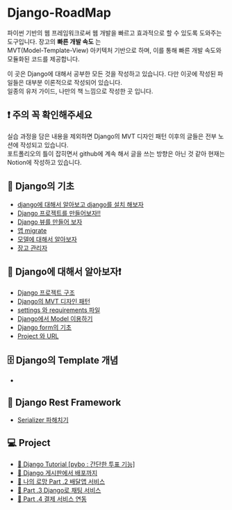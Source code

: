 # Django-RoadMap

파이썬 기반의 웹 프레임워크로써 웹 개발을 빠르고 효과적으로 할 수 있도록 도와주는 도구입니다. 장고의 **빠른 개발 속도** 는  
MVT(Model-Template-View) 아키텍처 기반으로 하며, 이를 통해 빠른 개발 속도와 모듈화된 코드를 제공합니다.

이 곳은 Django에 대해서 공부한 모든 것을 작성하고 있습니다. 다만 이곳에 작성된 파일들은 대부분 이론적으로 작성되어 있습니다.  
일종의 유저 가이드, 나만의 책 느낌으로 작성한 곳 입니다.

## ❗️ 주의 꼭 확인해주세요

실습 과정을 담은 내용을 제외하면 Django의 MVT 디자인 패턴 이후의 글들은 전부 노션에 작성되고 있습니다.  
포트폴리오의 틀이 잡히면서 github에 계속 해서 글을 쓰는 방향은 아닌 것 같아 현재는 Notion에 작성하고 있습니다.

## 🌱 Django의 기초

- <a href="https://github.com/ohyuchan123/Django-RoadMap/blob/master/%EC%9E%A5%EA%B3%A0%EC%9D%98%20%EA%B8%B0%EC%B4%88/django%20%EC%84%A4%EC%B9%98%20%EB%B0%8F%20%EC%86%8C%EA%B0%9C.md#-%EB%93%A4%EC%96%B4%EA%B0%80%EB%8A%94-%EB%A7%90">django에 대해서 알아보고 django를 설치 해보자</a>
- <a href="https://github.com/ohyuchan123/Django-RoadMap/blob/master/%EC%9E%A5%EA%B3%A0%EC%9D%98%20%EA%B8%B0%EC%B4%88/django%20%ED%94%84%EB%A1%9C%EC%A0%9D%ED%8A%B8%EB%A5%BC%20%EB%A7%8C%EB%93%A4%EC%96%B4%EB%B3%B4%EC%9E%90.md#-%ED%94%84%EB%A1%9C%EC%A0%9D%ED%8A%B8-%EC%83%9D%EC%84%B1-%ED%95%B4%EB%B3%B4%EA%B8%B0">Django 프로젝트를 만들어보자!!</a>
- <a href="https://github.com/ohyuchan123/Django-RoadMap/blob/master/%EC%9E%A5%EA%B3%A0%EC%9D%98%20%EA%B8%B0%EC%B4%88/%EC%B2%AB%20%EB%B7%B0%20%EB%A7%8C%EB%93%A4%EA%B8%B0.md#-%EC%B2%AB-%EB%B7%B0-%EB%A7%8C%EB%93%A4%EC%96%B4-%EB%B3%B4%EC%9E%90">Django 뷰를 만들어 보자</a>
- <a href="https://github.com/ohyuchan123/Django-RoadMap/blob/master/%EC%9E%A5%EA%B3%A0%EC%9D%98%20%EA%B8%B0%EC%B4%88/%EC%95%B1%20migrate.md#-%EC%9E%A5%EA%B3%A0-%EC%95%B1-migrate">앱 migrate</a>
- <a href="https://github.com/ohyuchan123/Django-RoadMap/blob/master/%EC%9E%A5%EA%B3%A0%EC%9D%98%20%EA%B8%B0%EC%B4%88/%EB%8D%B0%EC%9D%B4%ED%84%B0%EC%9D%98%20%EA%B8%B0%EC%B4%88%20%EB%AA%A8%EB%8D%B8.md#-%EC%9E%A5%EA%B3%A0-%EB%AA%A8%EB%8D%B8%EC%9D%B4-%EB%AD%90%EC%9E%84-">모델에 대해서 알아보자</a>
- <a href="https://github.com/ohyuchan123/Django-RoadMap/blob/master/%EC%9E%A5%EA%B3%A0%EC%9D%98%20%EA%B8%B0%EC%B4%88/%EC%9E%A5%EA%B3%A0%20%EA%B4%80%EB%A6%AC%EC%9E%90.md#-%EC%9E%A5%EA%B3%A0-%EA%B4%80%EB%A6%AC%EC%9E%90">장고 관리자</a>

## 🔦 Django에 대해서 알아보자❗️

- <a href="https://github.com/ohyuchan123/Django-RoadMap/blob/master/%EC%9E%A5%EA%B3%A0%EC%97%90%20%EB%8C%80%ED%95%B4%EC%84%9C%20%EC%95%8C%EC%95%84%EB%B3%B4%EC%9E%90!/Django%20%ED%94%84%EB%A1%9C%EC%A0%9D%ED%8A%B8%20%EA%B5%AC%EC%A1%B0.md#1-%EC%84%9C%EB%A1%A0">Django 프로젝트 구조</a>
- <a href="https://github.com/ohyuchan123/Django-RoadMap/blob/master/%EC%9E%A5%EA%B3%A0%EC%97%90%20%EB%8C%80%ED%95%B4%EC%84%9C%20%EC%95%8C%EC%95%84%EB%B3%B4%EC%9E%90!/%EC%9E%A5%EA%B3%A0%20MVT%20%ED%8C%A8%ED%84%B4.md#-django%EC%9D%98-mvt-%ED%8C%A8%ED%84%B4%EC%97%90-%EB%8C%80%ED%95%B4%EC%84%9C-%EC%95%8C%EC%95%84%EB%B3%B4%EC%9E%90">Django의 MVT 디자인 패턴</a>
- <a href="">settings 와 requirements 파일</a>
- <a href="https://www.notion.so/yuchan-log/Django-Model-d173735fa4614a68b465f0dc05510b52?pvs=4#2e1d30eee3484f388188e1fa4aef15bc">Django에서 Model 이용하기</a>
- <a href="">Django form의 기초</a>
- <a href="">Project 와 URL</a>

## 🗄️ Django의 Template 개념

- <a href=""></a>

## 📡 Django Rest Framework

- <a href="">Serializer 파해치기</a>

## 💻 Project

- <a href="https://github.com/ohyuchan123/Django-RoadMap/tree/master/Django%20Tutorial/pybo">💬 Django Tutorial [pybo : 간단한 투표 기능]</a>
- <a href="https://github.com/ohyuchan123/Django-RoadMap/tree/master/Django%20Practice/Part%201#1-%EC%84%9C%EB%A1%A0">💬 Django 게시판에서 배포까지</a>
- <a href="">💬 나의 로망 Part .2 배달앱 서비스</a>
- <a href="https://github.com/Go-Socket-Project">💬 Part .3 Django로 채팅 서비스</a>
- <a href="">💬 Part .4 결제 서비스 연동</a>
